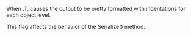 ﻿When .T. causes the output to be pretty formatted with indentations for each object level.

This flag affects the behavior of the Serialize() method.